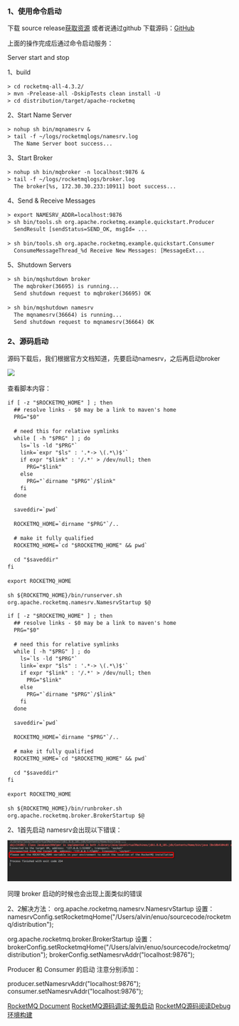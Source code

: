 ### 1、使用命令启动
下载 source release[获取资源](https://www.apache.org/dyn/closer.cgi?path=rocketmq/4.3.2/rocketmq-all-4.3.2-source-release.zip)
或者说通过github 下载源码：[GitHub](https://github.com/apache/rocketmq/)

上面的操作完成后通过命令启动服务：

Server start and stop

1、build 
```
> cd rocketmq-all-4.3.2/
> mvn -Prelease-all -DskipTests clean install -U
> cd distribution/target/apache-rocketmq
```


2、Start Name Server
```
> nohup sh bin/mqnamesrv &
> tail -f ~/logs/rocketmqlogs/namesrv.log
  The Name Server boot success...  
``` 

3、Start Broker
```
> nohup sh bin/mqbroker -n localhost:9876 &
> tail -f ~/logs/rocketmqlogs/broker.log 
  The broker[%s, 172.30.30.233:10911] boot success...
```

4、Send & Receive Messages
```
> export NAMESRV_ADDR=localhost:9876
> sh bin/tools.sh org.apache.rocketmq.example.quickstart.Producer
  SendResult [sendStatus=SEND_OK, msgId= ...

> sh bin/tools.sh org.apache.rocketmq.example.quickstart.Consumer
  ConsumeMessageThread_%d Receive New Messages: [MessageExt...
```

5、Shutdown Servers
```
> sh bin/mqshutdown broker
  The mqbroker(36695) is running...
  Send shutdown request to mqbroker(36695) OK

> sh bin/mqshutdown namesrv
  The mqnamesrv(36664) is running...
  Send shutdown request to mqnamesrv(36664) OK
```

### 2、源码启动

源码下载后，我们根据官方文档知道，先要启动namesrv，之后再启动broker

![](https://user-gold-cdn.xitu.io/2018/4/14/162bfce25267ea14?imageslim)

查看脚本内容：

```
if [ -z "$ROCKETMQ_HOME" ] ; then
  ## resolve links - $0 may be a link to maven's home
  PRG="$0"

  # need this for relative symlinks
  while [ -h "$PRG" ] ; do
    ls=`ls -ld "$PRG"`
    link=`expr "$ls" : '.*-> \(.*\)$'`
    if expr "$link" : '/.*' > /dev/null; then
      PRG="$link"
    else
      PRG="`dirname "$PRG"`/$link"
    fi
  done

  saveddir=`pwd`

  ROCKETMQ_HOME=`dirname "$PRG"`/..

  # make it fully qualified
  ROCKETMQ_HOME=`cd "$ROCKETMQ_HOME" && pwd`

  cd "$saveddir"
fi

export ROCKETMQ_HOME

sh ${ROCKETMQ_HOME}/bin/runserver.sh org.apache.rocketmq.namesrv.NamesrvStartup $@
```

```
if [ -z "$ROCKETMQ_HOME" ] ; then
  ## resolve links - $0 may be a link to maven's home
  PRG="$0"

  # need this for relative symlinks
  while [ -h "$PRG" ] ; do
    ls=`ls -ld "$PRG"`
    link=`expr "$ls" : '.*-> \(.*\)$'`
    if expr "$link" : '/.*' > /dev/null; then
      PRG="$link"
    else
      PRG="`dirname "$PRG"`/$link"
    fi
  done

  saveddir=`pwd`

  ROCKETMQ_HOME=`dirname "$PRG"`/..

  # make it fully qualified
  ROCKETMQ_HOME=`cd "$ROCKETMQ_HOME" && pwd`

  cd "$saveddir"
fi

export ROCKETMQ_HOME

sh ${ROCKETMQ_HOME}/bin/runbroker.sh org.apache.rocketmq.broker.BrokerStartup $@
```

2、1首先启动 namesrv会出现以下错误：

![avatar](img/1547200278740_图片.png)

同理 broker 启动的时候也会出现上面类似的错误

2、2解决方法：
org.apache.rocketmq.namesrv.NamesrvStartup 设置：
namesrvConfig.setRocketmqHome("/Users/alvin/enuo/sourcecode/rocketmq/distribution");

org.apache.rocketmq.broker.BrokerStartup 设置：
brokerConfig.setRocketmqHome("/Users/alvin/enuo/sourcecode/rocketmq/distribution");
            brokerConfig.setNamesrvAddr("localhost:9876");
            
Producer 和 Consumer 的启动 注意分别添加：

producer.setNamesrvAddr("localhost:9876");
consumer.setNamesrvAddr("localhost:9876");


[RocketMQ Document](https://rocketmq.apache.org/docs/quick-start/)
[RocketMQ源码调试:服务启动](https://juejin.im/entry/5ad0d89751882555677efaa5)
[RocketMQ源码阅读Debug环境构建](https://www.jianshu.com/p/ad9764022e8a)

